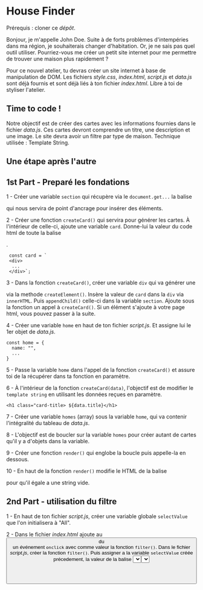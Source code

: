 # House Finder

Prérequis : cloner ce _dépôt_.

Bonjour, je m'appelle John Doe. Suite à de forts problèmes d'intempéries dans ma région, je souhaiterais changer d'habitation. Or, je ne sais pas quel outil utiliser. Pourriez-vous me créer un petit site internet pour me permettre de trouver une maison plus rapidement ?

Pour ce nouvel atelier, tu devras créer un site internet à base de manipulation de DOM. Les fichiers _style.css_, _index.html_, _script.js_ et _data.js_ sont déjà fournis et sont déjà liés à ton fichier _index.html_. Libre à toi de styliser l'atelier.

## Time to code !

Notre objectif est de créer des cartes avec les informations fournies dans le fichier _data.js_.
Ces cartes devront comprendre un titre, une description et une image.
Le site devra avoir un filtre par type de maison.
Technique utilisée : Template String.

## Une étape après l'autre

## 1st Part - Preparé les fondations

1 - Créer une variable `section` qui récupère via le `document.get...` la balise <section> qui nous servira de point d'ancrage pour insérer des éléments.

2 - Créer une fonction `createCard()` qui servira pour générer les cartes. À l'intérieur de celle-ci, ajoute une variable `card`. Donne-lui la valeur du code html de toute la balise <article></article>.

```
 const card = `
 <div>
  ...
 </div>`;
```

3 - Dans la fonction `createCard()`, créer une variable `div` qui va générer une <div> via la methode `createElement()`. Insère la valeur de `card` dans la `div` via `innerHTML`. Puis `appendChild()` celle-ci dans la variable `section`. Ajoute sous la fonction un appel à `createCard()`.
Si un élément s'ajoute à votre page html, vous pouvez passer à la suite.

4 - Créer une variable `home` en haut de ton fichier _script.js_. Et assigne lui le 1er objet de _data.js_.

```
const home = {
  name: "",
  ...
}
```

5 - Passe la variable `home` dans l'appel de la fonction `createCard()` et assure toi de la récupérer dans ta fonction en paramètre.

6 - À l'intérieur de la fonction `createCard(data)`, l'objectif est de modifier le `template string` en utilisant les données reçues en paramètre.

```
<h1 class="card-title> ${data.title}</h1>
```

7 - Créer une variable `homes` (array) sous la variable `home`, qui va contenir l'intégralité du tableau de _data.js_.

8 - L'objectif est de boucler sur la variable `homes` pour créer autant de cartes qu'il y a d'objets dans la variable.

9 - Créer une fonction `render()` qui englobe la boucle puis appelle-la en dessous.

10 - En haut de la fonction `render()` modifie le HTML de la balise <section> pour qu'il égale a une string vide.

## 2nd Part - utilisation du filtre

1 - En haut de ton fichier _script.js_, créer une variable globale `selectValue` que l'on initialisera à "All".

2 - Dans le fichier _index.html_ ajoute au <button> du <header> un événement `onclick` avec comme valeur la fonction `filter()`. Dans le fichier _script.js_, créer la fonction `filter()`. Puis assigner a la variable `selectValue` créée précedement, la valeur de la balise <select>.

```
...getElementById('app').value
```

3 - Ajouter en bas de `filter()` un appel à la fonction `render()`.

4 - Dans la boucle de `render()` ajoute un `if` avant `createCard()` pour filtrer les résultats. Dans un 1er temps verifie que le type des maisons est égale a la valeur du `selectValue`.
!!! WARNING : aucune maison ne s'affiche, joue avec le <select> voir si ta condition est bonne !!!

5 - Maintenant récuperons toutes les maisons, ajoutons au `if` une condition ( || ) si `selectValue` est égale à "All".

Bien joué à toi, tu as créé un outil qui satisfera John Doe. Il a l'air très heureux.

